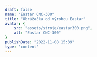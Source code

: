 ```yaml
---
draft: false
name: "Eastar CNC-300"
title: "Obrážačka od výrobcu Eastar"
avatar: {
    src: "assets/stroje/eastar300.png",
    alt: "Eastar CNC-300"
}
publishDate: "2022-11-08 15:39"
type: 'content'
---
```

